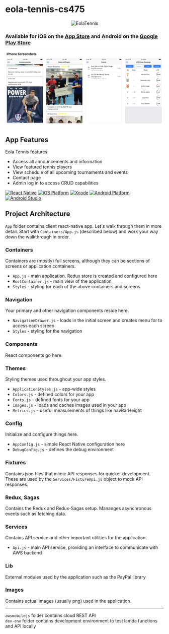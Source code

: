 # eola-tennis-cs475
<p align="center">
  <img src="https://lh3.googleusercontent.com/cFATyILPPw5j1fMfWyJFMQZRnji8LdwRazVS8ykp-8Bl6eNyvDRrdi5emXnpImNIUNc=s360-rw" alt="EolaTennis" title="EolaTennis">
</p>

### Available for iOS on the [App Store](https://itunes.apple.com/us/app/eola-tennis/id1399154275?mt=8) and Android on the [Google Play Store](https://play.google.com/store/apps/details?id=com.eolatennis&hl=en_US)

![Sreenshots](screenshots/iphones.png?raw=true)

## App Features

Eola Tennis features:
* Access all announcements and information
* View featured tennis players
* View schedule of all upcoming tournaments and events
* Contact page
* Admin log in to access CRUD capabilities

[![React Native][react_native-badge]][react_native-url]
[![iOS Platform][ios_platform-badge]][ios_platform-url]
[![Xcode][xcode-badge]][xcode-url]
[![Android Platform][android_platform-badge]][android_platform-url]
[![Android Studio][android_studio-badge]][android_studio-url]

## Project Architecture

`App` folder contains client react-native app. Let's walk through them in more detail. Start with `Containers/App.js` (described below) and work your way down the walkthrough in order.

### Containers

Containers are (mostly) full screens, although they can be sections of screens or application containers.

* `App.js` - main application. Redux store is created and configured here
* `RootContainer.js` - main view of the application
* `Styles` - styling for each of the above containers and screens

### Navigation

Your primary and other navigation components reside here.

* `NavigationDrawer.js` - loads in the initial screen and creates menu for to access each screen
* `Styles` - styling for the navigation

### Components

React components go here

### Themes

Styling themes used throughout your app styles.

* `ApplicationStyles.js` - app-wide styles
* `Colors.js` - defined colors for your app
* `Fonts.js` - defined fonts for your app
* `Images.js` - loads and caches images used in your app
* `Metrics.js` - useful measurements of things like navBarHeight

### Config

Initialize and configure things here.

* `AppConfig.js` - simple React Native configuration here
* `DebugConfig.js` - defines the debug environment

### Fixtures

Contains json files that mimic API responses for quicker development. These are used by the `Services/FixtureApi.js` object to mock API responses.

### Redux, Sagas

Contains the Redux and Redux-Sagas setup. Mananges asynchronous events such as fetching data.

### Services

Contains API service and other important utilities for the application.

* `Api.js` - main API service, providing an interface to communicate with AWS backend

### Lib

External modules used by the application such as the PayPal library

### Images

Contains actual images (usually png) used in the application.

---

`awsmobilejs` folder contains cloud REST API  
`dev-env` folder contains development environment to test lamda functions and API locally

[react_native-badge]: https://img.shields.io/badge/React%20Native-0.59.2-blue.svg?style=flat
[react_native-url]: https://facebook.github.io/react-native/
[ios_platform-badge]: https://img.shields.io/badge/iOS-10.0+-lightgrey.svg
[ios_platform-url]: https://developer.apple.com/
[xcode-badge]: https://img.shields.io/badge/Xcode-10.1+-lightgrey.svg
[xcode-url]: https://developer.apple.com/xcode/
[android_platform-badge]: https://img.shields.io/badge/Android-4.1+-green.svg
[android_platform-url]: https://developer.android.com/index.html
[android_studio-badge]: https://img.shields.io/badge/Android%20Studio-3.2.1+-green.svg
[android_studio-url]: https://developer.android.com/studio/install
